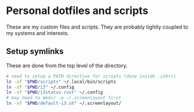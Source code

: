 # Personal dotfiles and scripts

These are my custom files and scripts. They are probably tightly coupled to my systems and interests.

## Setup symlinks

These are done from the top level of the directory.

```sh
# need to setup a PATH directive for scripts (done inside .zshrc)
ln -sf "$PWD/scripts" ~/.local/bin/scripts
ln -sf "$PWD/i3" ~/.config 
ln -sf "$PWD/i3status-rust" ~/.config 
# may need to mkdir -p ~/.screenlayout first
ln -sf "$PWD/default-i3.sh" ~/.screenlayout/
```
